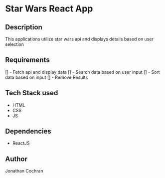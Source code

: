 # Star Wars React App 
## Description 
This applications utilize star wars api and displays details based on user selection
## Requirements
[] - Fetch api and display data
[] - Search data based on user input
[] - Sort data based on input
[] - Remove Results 
## Tech Stack used
- HTML
- CSS
- JS
## Dependencies
- ReactJS

## Author 
Jonathan Cochran 

